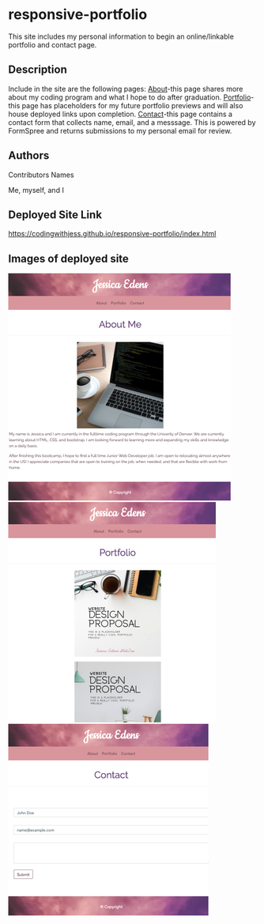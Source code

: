 # responsive-portfolio

This site includes my personal information to begin an online/linkable portfolio and contact page.

## Description

Include in the site are the following pages:
<ins>About</ins>-this page shares more about my coding program and what I hope to do after graduation.
<ins>Portfolio</ins>-this page has placeholders for my future portfolio previews and will also house deployed links upon completion.
<ins>Contact</ins>-this page contains a contact form that collects name, email, and a messsage. This is powered by FormSpree and returns submissions to my personal email for review.

## Authors

Contributors Names

Me, myself, and I

## Deployed Site Link
https://codingwithjess.github.io/responsive-portfolio/index.html

## Images of deployed site
![About](Assets/AboutMePreview.png?raw=true "About")
![Portfolio](Assets/PortfolioPreview.png?raw=true "Portfolio")
![Contact](Assets/ContactPreview.png?raw=true "Contact")